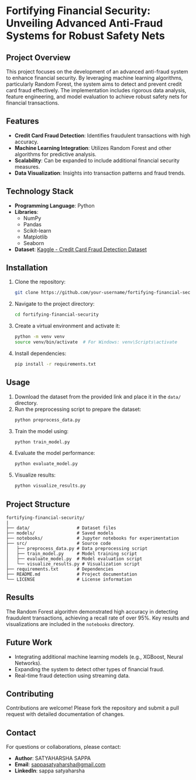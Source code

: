 # Fortifying Financial Security: Unveiling Advanced Anti-Fraud Systems for Robust Safety Nets

## Project Overview
This project focuses on the development of an advanced anti-fraud system to enhance financial security. By leveraging machine learning algorithms, particularly Random Forest, the system aims to detect and prevent credit card fraud effectively. The implementation includes rigorous data analysis, feature engineering, and model evaluation to achieve robust safety nets for financial transactions.

## Features
- **Credit Card Fraud Detection**: Identifies fraudulent transactions with high accuracy.
- **Machine Learning Integration**: Utilizes Random Forest and other algorithms for predictive analysis.
- **Scalability**: Can be expanded to include additional financial security measures.
- **Data Visualization**: Insights into transaction patterns and fraud trends.

## Technology Stack
- **Programming Language**: Python
- **Libraries**: 
  - NumPy
  - Pandas
  - Scikit-learn
  - Matplotlib
  - Seaborn
- **Dataset**: [Kaggle - Credit Card Fraud Detection Dataset](https://www.kaggle.com/datasets/mlg-ulb/creditcardfraud)

## Installation
1. Clone the repository:
   ```bash
   git clone https://github.com/your-username/fortifying-financial-security.git
   ```
2. Navigate to the project directory:
   ```bash
   cd fortifying-financial-security
   ```
3. Create a virtual environment and activate it:
   ```bash
   python -m venv venv
   source venv/bin/activate  # For Windows: venv\Scripts\activate
   ```
4. Install dependencies:
   ```bash
   pip install -r requirements.txt
   ```

## Usage
1. Download the dataset from the provided link and place it in the `data/` directory.
2. Run the preprocessing script to prepare the dataset:
   ```bash
   python preprocess_data.py
   ```
3. Train the model using:
   ```bash
   python train_model.py
   ```
4. Evaluate the model performance:
   ```bash
   python evaluate_model.py
   ```
5. Visualize results:
   ```bash
   python visualize_results.py
   ```

## Project Structure
```
fortifying-financial-security/
|
├── data/                  # Dataset files
├── models/                # Saved models
├── notebooks/             # Jupyter notebooks for experimentation
├── src/                   # Source code
│   ├── preprocess_data.py # Data preprocessing script
│   ├── train_model.py     # Model training script
│   ├── evaluate_model.py  # Model evaluation script
│   └── visualize_results.py # Visualization script
├── requirements.txt       # Dependencies
├── README.md              # Project documentation
└── LICENSE                # License information
```

## Results
The Random Forest algorithm demonstrated high accuracy in detecting fraudulent transactions, achieving a recall rate of over 95%. Key results and visualizations are included in the `notebooks` directory.

## Future Work
- Integrating additional machine learning models (e.g., XGBoost, Neural Networks).
- Expanding the system to detect other types of financial fraud.
- Real-time fraud detection using streaming data.

## Contributing
Contributions are welcome! Please fork the repository and submit a pull request with detailed documentation of changes.

## Contact
For questions or collaborations, please contact:
- **Author**: SATYAHARSHA SAPPA 
- **Email**: sappasatyaharsha@gmail.com
- **LinkedIn**: sappa satyaharsha
